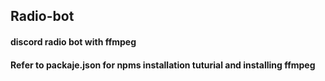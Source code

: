 ## Radio-bot

#### discord radio bot with ffmpeg

#### Refer to packaje.json for npms installation tuturial and installing ffmpeg
